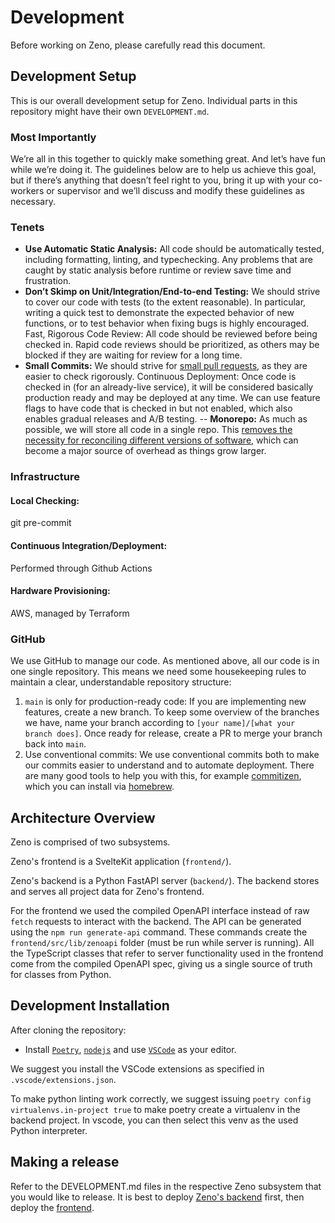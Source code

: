 # Development

Before working on Zeno, please carefully read this document.

## Development Setup

This is our overall development setup for Zeno. Individual parts in this repository might have their own `DEVELOPMENT.md`.

### Most Importantly

We’re all in this together to quickly make something great. And let’s have fun while we’re doing it. The guidelines below are to help us achieve this goal, but if there’s anything that doesn’t feel right to you, bring it up with your co-workers or supervisor and we’ll discuss and modify these guidelines as necessary.

### Tenets

- **Use Automatic Static Analysis:** All code should be automatically tested, including formatting, linting, and typechecking. Any problems that are caught by static analysis before runtime or review save time and frustration.
- **Don’t Skimp on Unit/Integration/End-to-end Testing:** We should strive to cover our code with tests (to the extent reasonable). In particular, writing a quick test to demonstrate the expected behavior of new functions, or to test behavior when fixing bugs is highly encouraged.
  Fast, Rigorous Code Review: All code should be reviewed before being checked in. Rapid code reviews should be prioritized, as others may be blocked if they are waiting for review for a long time.
- **Small Commits:** We should strive for [small pull requests](https://www.swarmia.com/blog/why-small-pull-requests-are-better/), as they are easier to check rigorously.
  Continuous Deployment: Once code is checked in (for an already-live service), it will be considered basically production ready and may be deployed at any time. We can use feature flags to have code that is checked in but not enabled, which also enables gradual releases and A/B testing.
  -- **Monorepo:** As much as possible, we will store all code in a single repo. This [removes the necessity for reconciling different versions of software](https://cacm.acm.org/magazines/2016/7/204032-why-google-stores-billions-of-lines-of-code-in-a-single-repository/fulltext), which can become a major source of overhead as things grow larger.

### Infrastructure

#### Local Checking:

git pre-commit

#### Continuous Integration/Deployment:

Performed through Github Actions

#### Hardware Provisioning:

AWS, managed by Terraform

### GitHub

We use GitHub to manage our code. As mentioned above, all our code is in one single repository. This means we need some housekeeping rules to maintain a clear, understandable repository structure:

1. `main` is only for production-ready code: If you are implementing new features, create a new branch. To keep some overview of the branches we have, name your branch according to `[your name]/[what your branch does]`. Once ready for release, create a PR to merge your branch back into `main`.
2. Use conventional commits: We use conventional commits both to make our commits easier to understand and to automate deployment. There are many good tools to help you with this, for example [commitizen](https://commitizen-tools.github.io/commitizen/), which you can install via [homebrew](https://formulae.brew.sh/formula/commitizen).

## Architecture Overview

Zeno is comprised of two subsystems.

Zeno's frontend is a SvelteKit application (`frontend/`).

Zeno's backend is a Python FastAPI server (`backend/`). The backend stores and serves all project data for Zeno's frontend.

For the frontend we used the compiled OpenAPI interface instead of raw `fetch` requests to interact with the backend.
The API can be generated using the `npm run generate-api` command.
These commands create the `frontend/src/lib/zenoapi` folder (must be run while server is running).
All the TypeScript classes that refer to server functionality used in the frontend come from the compiled OpenAPI spec, giving us a single source of truth for classes from Python.

## Development Installation

After cloning the repository:

- Install [`Poetry`](https://python-poetry.org/docs/master/#installing-with-the-official-installer), [`nodejs`](https://nodejs.org/en/download/) and use [`VSCode`](https://code.visualstudio.com/) as your editor.

We suggest you install the VSCode extensions as specified in `.vscode/extensions.json`.

To make python linting work correctly, we suggest issuing `poetry config virtualenvs.in-project true` to make poetry create a virtualenv in the backend project.
In vscode, you can then select this venv as the used Python interpreter.

## Making a release

Refer to the DEVELOPMENT.md files in the respective Zeno subsystem that you would like to release.
It is best to deploy [Zeno's backend](./backend/DEVELOPMENT.md#deployment) first, then deploy the [frontend](./frontend/DEVELOPMENT.md#deployment).
